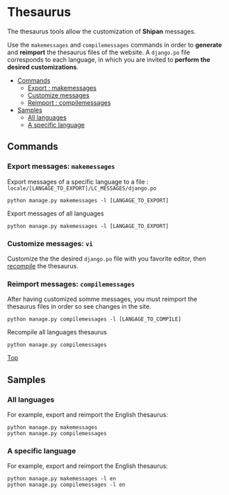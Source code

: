 # Thesaurus

The thesaurus tools allow the customization of **Shipan** messages.

Use the `makemessages` and `compilemessages` commands in order to **generate** and **reimport** the thesaurus files of the website.
 A `django.po` file corresponds to each language, in which you are invited to **perform the desired customizations**.

* [Commands](#commands)
  * [Export : makemessages](#command_makemessages)
  * [Customize messages](#command_customize)
  * [Reimport : compilemessages](#command_compilemessages)
* [Samples](#samples)
  * [All languages](#sample_all_languages)
  * [A specific language](#sample_specific_language)

## Commands
<a name='commands'></a>

### Export messages: `makemessages`
<a name='command_makemessages'></a>
Export messages of a specific language to a file : `locale/[LANGAGE_TO_EXPORT]/LC_MESSAGES/django.po`
```
python manage.py makemessages -l [LANGAGE_TO_EXPORT]
```

Export messages of all languages
```
python manage.py makemessages -l [LANGAGE_TO_EXPORT]
```

### Customize messages: `vi`
<a name='command_customize'></a>
Customize the the desired `django.po` file with you favorite editor, then [recompile](#compilemessages) the thesaurus.

### Reimport messages: `compilemessages`
<a name='command_compilemessages'></a>

After having customized somme messages, you must reimport the thesaurus files in order so see changes in the site.
```
python manage.py compilemessages -l [LANGAGE_TO_COMPILE]
```

Recompile all languages thesaurus
```
python manage.py compilemessages
```
<div class="float-right"><a href=#top>Top</a></div>

## Samples
<a name='samples'></a>

### All languages
<a name='sample_all_languages'></a>
For example, export and reimport the English thesaurus:
```
python manage.py makemessages
python manage.py compilemessages
```

### A specific language
<a name='sample_specific_language'></a>
For example, export and reimport the English thesaurus:
```
python manage.py makemessages -l en
python manage.py compilemessages -l en
```
